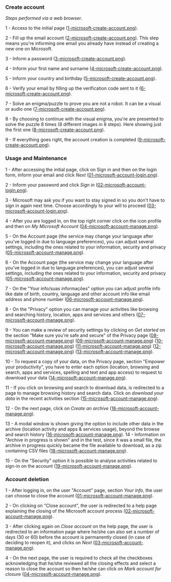 ### Create account

*Steps performed via a web browser.*

1 - Access to the initial page ([1-microsoft-create-account.png](./create/1-microsoft-create-account.png)).

2 - Fill up the email account ([2-microsoft-create-account.png](./create/2-microsoft-create-account.png)). This step means you're informing one email you already have instead of creating a new one on Microsoft.

3 - Inform a password ([3-microsoft-create-account.png](./create/3-microsoft-create-account.png)).

4 - Inform your first name and surname ([4-microsoft-create-account.png](./create/4-microsoft-create-account.png)).

5 -  Inform your country and birthday ([5-microsoft-create-account.png](./create/5-microsoft-create-account.png)).

6 - Verify your email by filling up the verification code sent to it ([6-microsoft-create-account.png](./create/6-microsoft-create-account.png)).

7 - Solve an enigma/puzzle to prove you are not a robot. It can be a visual or audio one ([7-microsoft-create-account.png](./create/7-microsoft-create-account.png)).

8 - By choosing to continue with the visual enigma, you're are presented to solve the puzzle 8 times (8 different images in 8 steps). Here showing just the first one ([8-microsoft-create-account.png](./create/8-microsoft-create-account.png)).

9 - If everything goes right, the account creation is completed ([9-microsoft-create-account.png](./create/9-microsoft-create-account.png)). 

### Usage and Maintenance

1 - After accessing the initial page, click on Sign in and then on the login form, inform your email and click *Next* ([01-microsoft-account-login.png](./usage/01-microsoft-account-login.png)).

2 - Inform your password and click *Sign in* ([02-microsoft-account-login.png](./usage/02-microsoft-account-login.png)).

3 - Microsoft may ask you if you want to stay signed in so you don't have to sign in again next time. Choose accordingly to your will to proceed ([03-microsoft-account-login.png](./usage/03-microsoft-account-login.png)).

4 - After you are logged in, on the top right corner click on the icon profile and then on *My Microsoft Account* ([04-microsoft-account-manage.png](./usage/04-microsoft-account-manage.png)).

5 - On the Account page (the service may change your language after you've logged in due to language preferences), you can adjust several settings, including the ones related to your information, security and privacy ([05-microsoft-account-manage.png](./usage/05-microsoft-account-manage.png)).

6 - On the Account page (the service may change your language after you've logged in due to language preferences), you can adjust several settings, including the ones related to your information, security and privacy ([05-microsoft-account-manage.png](./usage/05-microsoft-account-manage.png)).

7 - On the "Your info/suas informações" option you can adjust profile info like date of birth, country, language and other account info like email address and phone number ([06-microsoft-account-manage.png](./usage/06-microsoft-account-manage.png)).

8 - On the "Privacy" option you can manage your activities like browsing and searching history, location, apps and services and others ([07-microsoft-account-manage.png](./usage/07-microsoft-account-manage.png)).

9 - You can make a review of security settings by clicking on *Get started* on the section "Make sure you're safe and secure" of the Privacy page ([08-microsoft-account-manage.png](./usage/08-microsoft-account-manage.png))
([09-microsoft-account-manage.png](./usage/09-microsoft-account-manage.png))
([10-microsoft-account-manage.png](./usage/10-microsoft-account-manage.png))
([11-microsoft-account-manage.png](./usage/11-microsoft-account-manage.png))
([12-microsoft-account-manage.png](./usage/12-microsoft-account-manage.png))
([13-microsoft-account-manage.png](./usage/13-microsoft-account-manage.png)).

10 - To request a copy of your data, on the Privacy page, section "Empower your productivity", you have to enter each option (location, browsing and search, apps and services, spelling and text and app access) to request to download your data ([14-microsoft-account-manage.png](./usage/14-microsoft-account-manage.png)).

11 - If you click on browsing and search to download data, is redirected to a page to manage browsing history and search data. Click on *download your data* in the recent activities section ([15-microsoft-account-manage.png](./usage/15-microsoft-account-manage.png)).

12 - On the next page, click on *Create an archive* ([16-microsoft-account-manage.png](./usage/16-microsoft-account-manage.png)).

13 - A modal window is shown giving the option to include other data in the archive (location activity and apps & services usage), beyond the browse and search history ([16-microsoft-account-manage.png](./usage/16-microsoft-account-manage.png)).
14 - Information on "Archive in progress is shown" and in the test, since it was a small file, the archive in progress quickly became the file available to download, as a zip containing CSV files ([18-microsoft-account-manage.png](./usage/18-microsoft-account-manage.png)).

15 - On the "Security" option it is possible to analyse activities related to sign-in on the account ([19-microsoft-account-manage.png](./usage/19-microsoft-account-manage.png)).

### Account deletion

1 - After logging in, on the user "Account" page, section _Your info_, the user can choose to close the account ([01-microsoft-account-manage.png](./deletion/01-microsoft-account-delete.png)).

2 - On clicking on "Close account", the user is redirected to a help page explaining the closing of the Microsoft account process ([02-microsoft-account-manage.png](./deletion/02-microsoft-account-delete.png)).

3 - After clicking again on *Close account* on the help page, the user is redirected to an information page where he/she can also set a number of days (30 or 60) before the account is permanently closed (in case of deciding to reopen it), and clicks on *Next* ([03-microsoft-account-manage.png](./deletion/03-microsoft-account-delete.png)).

4 - On the next page, the user is required to check all the checkboxes acknowledging that he/she reviewed all the closing effects and select a reason to close the account so then he/she can click on *Mark account for closure* ([04-microsoft-account-manage.png](./deletion/04-microsoft-account-delete.png)).
